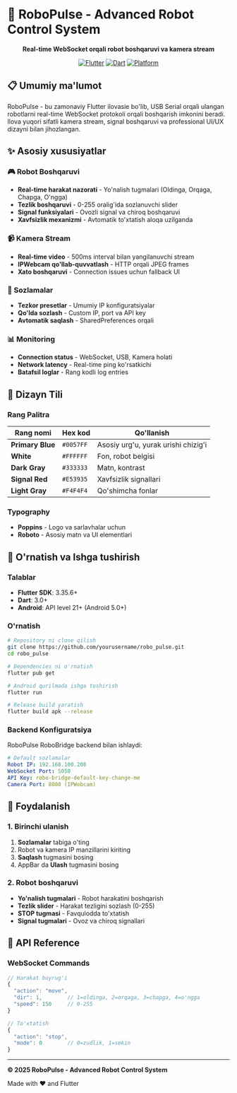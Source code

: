 # 🤖 RoboPulse - Advanced Robot Control System

<div align="center">

**Real-time WebSocket orqali robot boshqaruvi va kamera stream**

[![Flutter](https://img.shields.io/badge/Flutter-3.35.6-02569B?logo=flutter&logoColor=white)](https://flutter.dev)
[![Dart](https://img.shields.io/badge/Dart-3.0+-0175C2?logo=dart&logoColor=white)](https://dart.dev)
[![Platform](https://img.shields.io/badge/Platform-Android%20|%20iOS-green)](#)

</div>

## 📋 Umumiy ma'lumot

RoboPulse - bu zamonaviy Flutter ilovasie bo'lib, USB Serial orqali ulangan robotlarni real-time WebSocket protokoli orqali boshqarish imkonini beradi. Ilova yuqori sifatli kamera stream, signal boshqaruvi va professional UI/UX dizayni bilan jihozlangan.

## ✨ Asosiy xususiyatlar

### 🎮 Robot Boshqaruvi
- **Real-time harakat nazorati** - Yo'nalish tugmalari (Oldinga, Orqaga, Chapga, O'ngga)
- **Tezlik boshqaruvi** - 0-255 oralig'ida sozlanuvchi slider
- **Signal funksiyalari** - Ovozli signal va chiroq boshqaruvi
- **Xavfsizlik mexanizmi** - Avtomatik to'xtatish aloqa uzilganda

### 📹 Kamera Stream
- **Real-time video** - 500ms interval bilan yangilanuvchi stream
- **IPWebcam qo'llab-quvvatlash** - HTTP orqali JPEG frames
- **Xato boshqaruvi** - Connection issues uchun fallback UI

### 🔧 Sozlamalar
- **Tezkor presetlar** - Umumiy IP konfiguratsiyalar
- **Qo'lda sozlash** - Custom IP, port va API key
- **Avtomatik saqlash** - SharedPreferences orqali

### 📊 Monitoring
- **Connection status** - WebSocket, USB, Kamera holati
- **Network latency** - Real-time ping ko'rsatkichi  
- **Batafsil loglar** - Rang kodli log entries

## 🎨 Dizayn Tili

### Rang Palitra
| Rang nomi | Hex kod | Qo'llanish |
|-----------|---------|------------|
| **Primary Blue** | `#0057FF` | Asosiy urg'u, yurak urishi chizig'i |
| **White** | `#FFFFFF` | Fon, robot belgisi |
| **Dark Gray** | `#333333` | Matn, kontrast |
| **Signal Red** | `#E53935` | Xavfsizlik signallari |
| **Light Gray** | `#F4F4F4` | Qo'shimcha fonlar |

### Typography
- **Poppins** - Logo va sarlavhalar uchun
- **Roboto** - Asosiy matn va UI elementlari

## 🚀 O'rnatish va Ishga tushirish

### Talablar
- **Flutter SDK**: 3.35.6+
- **Dart**: 3.0+
- **Android**: API level 21+ (Android 5.0+)

### O'rnatish
```bash
# Repository ni clone qilish
git clone https://github.com/yourusername/robo_pulse.git
cd robo_pulse

# Dependencies ni o'rnatish
flutter pub get

# Android qurilmada ishga tushirish
flutter run

# Release build yaratish
flutter build apk --release
```

### Backend Konfiguratsiya
RoboPulse RoboBridge backend bilan ishlaydi:

```yaml
# Default sozlamalar
Robot IP: 192.168.100.208
WebSocket Port: 5050
API Key: robo-bridge-default-key-change-me
Camera Port: 8080 (IPWebcam)
```

## 📱 Foydalanish

### 1. Birinchi ulanish
1. **Sozlamalar** tabiga o'ting
2. Robot va kamera IP manzillarini kiriting
3. **Saqlash** tugmasini bosing
4. AppBar da **Ulash** tugmasini bosing

### 2. Robot boshqaruvi
- **Yo'nalish tugmalari** - Robot harakatini boshqarish
- **Tezlik slider** - Harakat tezligini sozlash (0-255)
- **STOP tugmasi** - Favqulodda to'xtatish
- **Signal tugmalari** - Ovoz va chiroq signallari

## 🔧 API Reference

### WebSocket Commands
```javascript
// Harakat buyrug'i
{
  "action": "move",
  "dir": 1,        // 1=oldinga, 2=orqaga, 3=chapga, 4=o'ngga
  "speed": 150     // 0-255
}

// To'xtatish
{
  "action": "stop",
  "mode": 0        // 0=zudlik, 1=sekin
}
```

---

**© 2025 RoboPulse - Advanced Robot Control System**

Made with ❤️ and Flutter
